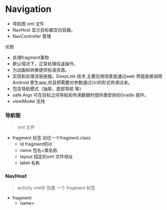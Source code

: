 # Navigation
* 导航图 xml 文件 
* NavHost 显示目标都空白容器。
* NavController 管理

优势
* 处理fragment事物
* 默认情况下，正常处理往返操作。
* 为动画和转换提供标准资源。
* 实现和处理深层链接。DeepLink 技术,主要应用场景是通过web 界面直接调用Android 原生app,并且把需要对参数通过Uri的形式传递过来。
* 包含导航模式（抽屉，底部导航 等）
* safe Args 可在目标之间导航和传递数据时提供类安排的Gradle 插件。
* viewModel 支持
 
### 导航图
> xml 文件

* fragment 标签 对应一个fragment.class  
    * id fragment的id
    * name 包名+类名称
    * layout 指定的xml 文件地址
    * label 名称
 
### NavHost 
> activity xml中 包裹 一个 fragment 标签
* fragment 
  * name=
 
 
 
 
 
 
 
 
 
 
 
 
 
 
 
 
 
 
 
 
 
 
 
 